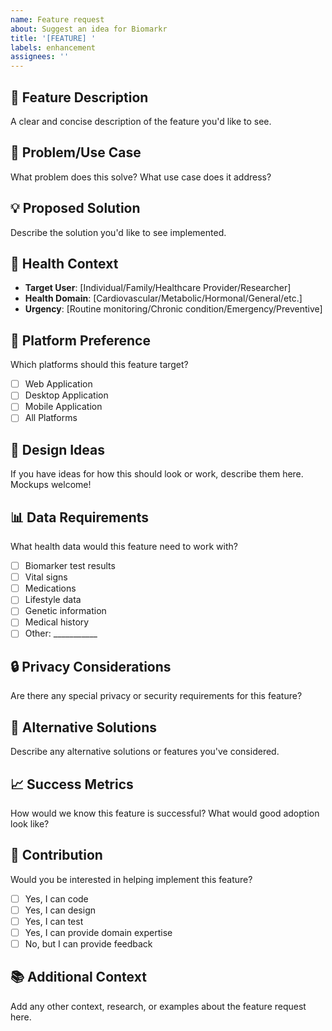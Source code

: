 ```yaml
---
name: Feature request
about: Suggest an idea for Biomarkr
title: '[FEATURE] '
labels: enhancement
assignees: ''
---
```


## 🚀 Feature Description
A clear and concise description of the feature you'd like to see.

## 🎯 Problem/Use Case
What problem does this solve? What use case does it address?

## 💡 Proposed Solution
Describe the solution you'd like to see implemented.

## 🏥 Health Context
- **Target User**: [Individual/Family/Healthcare Provider/Researcher]
- **Health Domain**: [Cardiovascular/Metabolic/Hormonal/General/etc.]
- **Urgency**: [Routine monitoring/Chronic condition/Emergency/Preventive]

## 📱 Platform Preference
Which platforms should this feature target?
- [ ] Web Application
- [ ] Desktop Application
- [ ] Mobile Application
- [ ] All Platforms

## 🎨 Design Ideas
If you have ideas for how this should look or work, describe them here. Mockups welcome!

## 📊 Data Requirements
What health data would this feature need to work with?
- [ ] Biomarker test results
- [ ] Vital signs
- [ ] Medications
- [ ] Lifestyle data
- [ ] Genetic information
- [ ] Medical history
- [ ] Other: ___________

## 🔒 Privacy Considerations
Are there any special privacy or security requirements for this feature?

## 🌟 Alternative Solutions
Describe any alternative solutions or features you've considered.

## 📈 Success Metrics
How would we know this feature is successful? What would good adoption look like?

## 🤝 Contribution
Would you be interested in helping implement this feature?
- [ ] Yes, I can code
- [ ] Yes, I can design
- [ ] Yes, I can test
- [ ] Yes, I can provide domain expertise
- [ ] No, but I can provide feedback

## 📚 Additional Context
Add any other context, research, or examples about the feature request here.